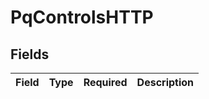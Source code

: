 # PqControlsHTTP


## Fields

| Field       | Type        | Required    | Description |
| ----------- | ----------- | ----------- | ----------- |